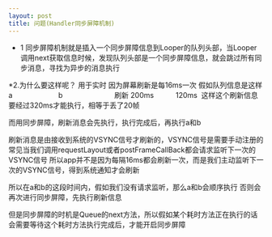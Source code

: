 ```yaml
---
layout: post
title: 问题(Handler同步屏障机制)
---
```


* 1 同步屏障机制就是插入一个同步屏障信息到Looper的队列头部，当Looper调用next获取信息时候，发现队列头部是一个同步屏障信息，就会跳过所有同步消息，寻找为异步的消息执行  

*2.为什么要这样呢？
 用于实时
 因为屏幕刷新是每16ms一次
 假如队列信息是这样  
a                       b                          刷新
200ms           120ms 
这样这个刷新信息要经过320ms才能执行，相等于丢了20帧

而用同步屏障，刷新消息会先执行，执行完成后，再执行a和b

刷新消息是由接收到系统的VSYNC信号才刷新的，VSYNC信号是需要手动注册的
常见当我们调用requestLayout或者postFrameCallBack都会请求监听下一次的VSYNC信号
所以app并不是因为每隔16ms都会刷新一次，而是我们主动监听下一次的VSYNC信号，得到系统通知才会刷新

所以在a和b的这段时间内，假如我们没有请求监听，那么a和b会顺序执行
否则会再次进行同步屏障，先执行刷新信息

但是同步屏障的时机是Queue的next方法，所以假如某个耗时方法正在执行的话
会需要等待这个耗时方法执行完成后，才能开启同步屏障
